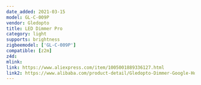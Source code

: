 ```yaml
---
date_added: 2021-03-15
model: GL-C-009P
vendor: Gledopto
title: LED Dimmer Pro
category: light
supports: brightness
zigbeemodel: ['GL-C-009P']
compatible: [z2m]
z4d: 
mlink: 
link: https://www.aliexpress.com/item/1005001889336127.html
link2: https://www.alibaba.com/product-detail/Gledopto-Dimmer-Google-Home-Amazon-Alexa_62330011444.html
---
```


